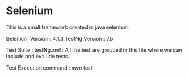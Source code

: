 # Selenium
This is a small framework created in java selenium.

Selenium  Version : 4.1.3
TestNg Version : 7.5

Test Suite : testNg.xml : All the test are grouped in this file where we can include and exclude tests.

Test Execution command : mvn test


